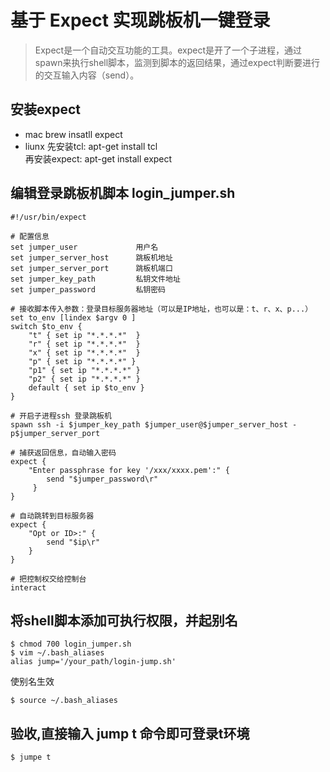 # 基于 Expect 实现跳板机一键登录
> Expect是一个自动交互功能的工具。expect是开了一个子进程，通过spawn来执行shell脚本，监测到脚本的返回结果，通过expect判断要进行的交互输入内容（send）。

## 安装expect 
- mac brew insatll expect
- liunx 先安装tcl: apt-get install tcl     
再安装expect: apt-get install expect

## 编辑登录跳板机脚本 login_jumper.sh
```shell
#!/usr/bin/expect

# 配置信息
set jumper_user             用户名
set jumper_server_host      跳板机地址 
set jumper_server_port      跳板机端口
set jumper_key_path         私钥文件地址
set jumper_password         私钥密码

# 接收脚本传入参数：登录目标服务器地址（可以是IP地址，也可以是：t、r、x、p...）
set to_env [lindex $argv 0 ]
switch $to_env {
    "t" { set ip "*.*.*.*"  }
    "r" { set ip "*.*.*.*"  }
    "x" { set ip "*.*.*.*"  }
    "p" { set ip "*.*.*.*" }
    "p1" { set ip "*.*.*.*" }
    "p2" { set ip "*.*.*.*" }
    default { set ip $to_env }
}

# 开启子进程ssh 登录跳板机
spawn ssh -i $jumper_key_path $jumper_user@$jumper_server_host -p$jumper_server_port

# 捕获返回信息，自动输入密码
expect {
    "Enter passphrase for key '/xxx/xxxx.pem':" {
        send "$jumper_password\r"
     }
}

# 自动跳转到目标服务器
expect {
    "Opt or ID>:" {
        send "$ip\r"
    }
}

# 把控制权交给控制台
interact
```
## 将shell脚本添加可执行权限，并起别名
```
$ chmod 700 login_jumper.sh 
$ vim ~/.bash_aliases
alias jump='/your_path/login-jump.sh'
```
使别名生效
```
$ source ~/.bash_aliases
```

## 验收,直接输入 jump t 命令即可登录t环境
```
$ jumpe t
```



